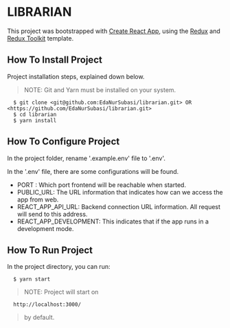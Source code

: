 # LIBRARIAN

This project was bootstrapped with [Create React App](https://github.com/facebook/create-react-app), using the [Redux](https://redux.js.org/) and [Redux Toolkit](https://redux-toolkit.js.org/) template.

## How To Install Project

Project installation steps, explained down below.

> NOTE: Git and Yarn must be installed on your system.

```
  $ git clone <git@github.com:EdaNurSubasi/librarian.git> OR <https://github.com/EdaNurSubasi/librarian.git>
  $ cd librarian
  $ yarn install
```

## How To Configure Project

In the project folder, rename '.example.env' file to '.env'.

In the '.env' file, there are some configurations will be found.

-   PORT : Which port frontend will be reachable when started.
-   PUBLIC_URL: The URL information that indicates how can we access the app from web.
-   REACT_APP_API_URL: Backend connection URL information. All request will send to this address.
-   REACT_APP_DEVELOPMENT: This indicates that if the app runs in a development mode.

## How To Run Project

In the project directory, you can run:

```
  $ yarn start
```

> NOTE: Project will start on

```
  http://localhost:3000/
```

> by default.
